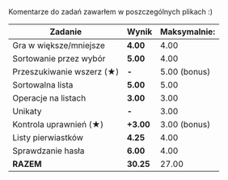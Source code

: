 Komentarze do zadań zawarłem w poszczególnych plikach :)

| Zadanie                  | Wynik      |  Maksymalnie:   |
| --------                 | -------  |  ------          |
| Gra w większe/mniejsze   | **4.00**   |  4.00         |
| Sortowanie przez wybór   | **5.00**   |  4.00         |
| Przeszukiwanie wszerz (★)| **-**    |   5.00 (bonus) |
| Sortowalna lista         | **5.00**   |  5.00         |
| Operacje na listach      | **3.00**   |  3.00         |
| Unikaty                  | **-**      |  3.00         |
| Kontrola uprawnień (★)   | **+3.00** |  3.00 (bonus) |
| Listy pierwiastków       | **4.25**   |  4.00         |
| Sprawdzanie hasła        | **6.00**   |  4.00         |
| **RAZEM**                | **30.25**  |  27.00        |